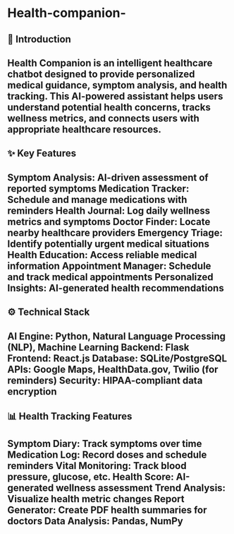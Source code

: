 # Health-companion-
🌟 Introduction
-----------------------------
Health Companion is an intelligent healthcare chatbot designed to provide personalized medical guidance, symptom analysis, and health tracking. This AI-powered assistant helps users understand potential health concerns, tracks wellness metrics, and connects users with appropriate healthcare resources.
-------------------------------
✨ Key Features
----------------------
Symptom Analysis: AI-driven assessment of reported symptoms
Medication Tracker: Schedule and manage medications with reminders
Health Journal: Log daily wellness metrics and symptoms
Doctor Finder: Locate nearby healthcare providers
Emergency Triage: Identify potentially urgent medical situations
Health Education: Access reliable medical information
Appointment Manager: Schedule and track medical appointments
Personalized Insights: AI-generated health recommendations
-------------------------------
⚙️ Technical Stack
----------------------------
AI Engine: Python, Natural Language Processing (NLP), Machine Learning
Backend: Flask
Frontend: React.js
Database: SQLite/PostgreSQL
APIs: Google Maps, HealthData.gov, Twilio (for reminders)
Security: HIPAA-compliant data encryption
------------------------------------
📊 Health Tracking Features
--------------------------------------
Symptom Diary: Track symptoms over time
Medication Log: Record doses and schedule reminders
Vital Monitoring: Track blood pressure, glucose, etc.
Health Score: AI-generated wellness assessment
Trend Analysis: Visualize health metric changes
Report Generator: Create PDF health summaries for doctors
Data Analysis: Pandas, NumPy
--------------------------------------------
